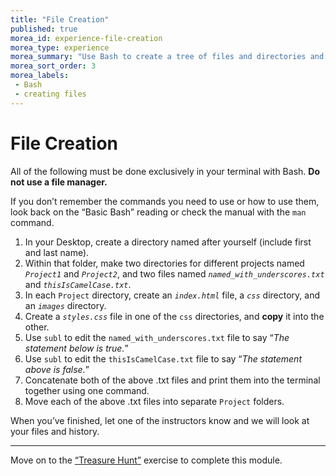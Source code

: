 ```yaml
---
title: "File Creation"
published: true
morea_id: experience-file-creation
morea_type: experience
morea_summary: "Use Bash to create a tree of files and directories and use various commands on them."
morea_sort_order: 3
morea_labels:
 - Bash
 - creating files
---
```


# File Creation

All of the following must be done exclusively in your terminal with Bash. **Do not use a file manager.**

If you don’t remember the commands you need to use or how to use them, look back on the “Basic Bash” reading or check the manual with the `man` command.

1. In your Desktop, create a directory named after yourself (include first and last name).
2. Within that folder, make two directories for different projects named *`Project1`* and *`Project2`*, and two files named *`named_with_underscores.txt`* and *`thisIsCamelCase.txt`*.
3. In each `Project` directory, create an *`index.html`* file, a *`css`* directory, and an *`images`* directory.
4. Create a *`styles.css`* file in one of the `css` directories, and **copy** it into the other.
5. Use `subl` to edit the `named_with_underscores.txt` file to say “*The statement below is true.*”
6. Use `subl` to edit the `thisIsCamelCase.txt` file to say “*The statement above is false.*”
7. Concatenate both of the above .txt files and print them into the terminal together using one command.
8. Move each of the above .txt files into separate `Project` folders.

When you’ve finished, let one of the instructors know and we will look at your files and history.

---

Move on to the [“Treasure Hunt”](https://junior-devleague.github.io/JDLA-Web-Development/morea/2_Intro_to_Command_Line/experience-treasure-hunt.html) exercise to complete this module.

<br>
